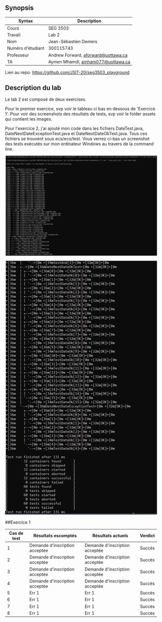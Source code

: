 ## Synopsis

| Syntax | Description |
| --- | --- |
| Cours | SEG 3503 |
| Travail | Lab 2 |
| Nom | Jean-Sébastien Demers |
| Numéro d'étudiant | 300115743 |
| Professeur | Andrew Forward, aforward@uottawa.ca |
| TA | Aymen Mhamdi, amham077@uottawa.ca |


Lien au repo: https://github.com/JSIT-20/seg3503_playground

## Description du lab

Le lab 2 est composé de deux exercises.

Pour le premier exercice, svp voir le tableau ci bas en dessous de 'Exercice 1'. Pour voir des screenshots des résultats de tests, svp voir le folder assets qui contient les images.

Pour l'exercice 2, j'ai ajouté mon code dans les fichiers DateTest.java, DateNextDateExceptionTest.java et DateNextDateOkTest.java. Tous ces fichiers se trouvent sous ecs/ecs/test. Vous verrez ci-bas un screenshot des tests exécutés sur mon ordinateur Windows au travers de la command line.

![JUnit](assets/JUnit_1.PNG)

![JUnit](assets/JUnit_2.PNG)


##Exercice 1

| Cas de test | Résultats escomptés | Résultats actuels | Verdict |
| --- | --- | --- | --- |
| 1 | Demande d'inscription acceptée | Demande d'inscription acceptée | Succès |
| 2 | Demande d'inscription acceptée | Demande d'inscription acceptée | Succès |
| 3 | Demande d'inscription acceptée | Demande d'inscription acceptée | Succès |
| 4 | Demande d'inscription acceptée | Demande d'inscription acceptée | Succès |
| 5 | Err 1 | Err 1 | Succès |
| 6 | Err 1 | Err 1 | Succès |
| 7 | Err 1 | Err 1 | Succès |
| 8 | Err 1 | Err 1 | Succès |